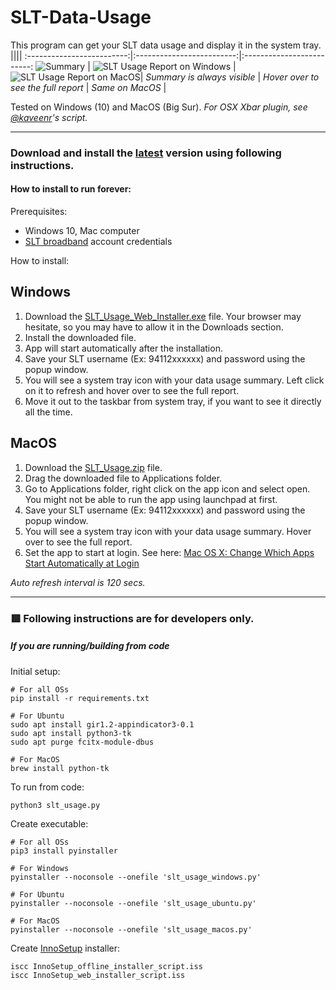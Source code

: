 # SLT-Data-Usage
This program can get your SLT data usage and display it in the system tray.
||||
:-------------------------:|:-------------------------:|:-------------------------:
![Summary](https://user-images.githubusercontent.com/12431727/128629535-049ef77a-0754-4616-993e-41b22bf6ff69.png) | ![SLT Usage Report on Windows](https://user-images.githubusercontent.com/12431727/128629534-794db86c-1296-46d4-b0c9-106e5fe4d152.png) | ![SLT Usage Report on MacOS](https://user-images.githubusercontent.com/12431727/129947902-0a71adde-b447-4ef4-a202-f80806ee827c.png)|
_Summary is always visible_ | _Hover over to see the full report_ | _Same on MacOS_ |

Tested on Windows (10) and MacOS (Big Sur).
_For OSX Xbar plugin, see [@kaveenr](https://gist.github.com/kaveenr/a820616adf2f5d9d82db1b1250bf15f3#file-readme-md)'s script._

--------------------------------------


### Download and install the [latest](https://github.com/kmchmk/SLT-Data-Usage/releases/latest) version using following instructions.

#### How to install to run forever:

Prerequisites:
* Windows 10, Mac computer
* [SLT broadband](https://internetvas.slt.lk/login) account credentials

How to install:

## Windows

1. Download the [SLT_Usage_Web_Installer.exe](https://github.com/kmchmk/SLT-Data-Usage/releases/download/v1.3/SLT_Usage_Web_Installer.exe) file. Your browser may hesitate, so you may have to allow it in the Downloads section.
2. Install the downloaded file.
2. App will start automatically after the installation.
3. Save your SLT username (Ex: 94112xxxxxx) and password using the popup window.
4. You will see a system tray icon with your data usage summary. Left click on it to refresh and hover over to see the full report.
5. Move it out to the taskbar from system tray, if you want to see it directly all the time.

## MacOS

1. Download the  [SLT_Usage.zip](https://github.com/kmchmk/SLT-Data-Usage/releases/latest/download/SLT_Usage.zip) file.
2. Drag the downloaded file to Applications folder.
3. Go to Applications folder, right click on the app icon and select open. You might not be able to run the app using launchpad at first.
4. Save your SLT username (Ex: 94112xxxxxx) and password using the popup window.
5. You will see a system tray icon with your data usage summary. Hover over to see the full report.
6. Set the app to start at login. See here: [Mac OS X: Change Which Apps Start Automatically at Login](https://www.howtogeek.com/206178/mac-os-x-change-which-apps-start-automatically-at-login/)

_Auto refresh interval is 120 secs._

--------------------------------------

### 🟥 Following instructions are for developers only.

##### If you are running/building from code

Initial setup:
```
# For all OSs
pip install -r requirements.txt

# For Ubuntu
sudo apt install gir1.2-appindicator3-0.1
sudo apt install python3-tk
sudo apt purge fcitx-module-dbus

# For MacOS
brew install python-tk
```

To run from code:
```
python3 slt_usage.py
```

Create executable:
```
# For all OSs
pip3 install pyinstaller

# For Windows
pyinstaller --noconsole --onefile 'slt_usage_windows.py'

# For Ubuntu
pyinstaller --noconsole --onefile 'slt_usage_ubuntu.py'

# For MacOS
pyinstaller --noconsole --onefile 'slt_usage_macos.py'
```

Create [InnoSetup](https://jrsoftware.org/isinfo.php) installer:
```
iscc InnoSetup_offline_installer_script.iss
iscc InnoSetup_web_installer_script.iss
```
